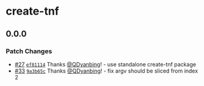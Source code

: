 # create-tnf

## 0.0.0

### Patch Changes

- [#27](https://github.com/umijs/tnf/pull/27) [`ef81114`](https://github.com/umijs/tnf/commit/ef811144bbb90323a260167dba960ffa4842d57a) Thanks [@QDyanbing](https://github.com/QDyanbing)! - use standalone create-tnf package
- [#33](https://github.com/umijs/tnf/pull/33) [`9a3b65c`](https://github.com/umijs/tnf/commit/9a3b65c3731486172d2015997ecd2394bf503aa3) Thanks [@QDyanbing](https://github.com/QDyanbing)! - fix argv should be sliced from index 2
